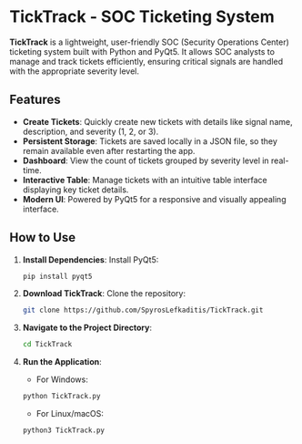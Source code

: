 
# TickTrack - SOC Ticketing System

**TickTrack** is a lightweight, user-friendly SOC (Security Operations Center) ticketing system built with Python and PyQt5. It allows SOC analysts to manage and track tickets efficiently, ensuring critical signals are handled with the appropriate severity level.

## Features

- **Create Tickets**: Quickly create new tickets with details like signal name, description, and severity (1, 2, or 3).
- **Persistent Storage**: Tickets are saved locally in a JSON file, so they remain available even after restarting the app.
- **Dashboard**: View the count of tickets grouped by severity level in real-time.
- **Interactive Table**: Manage tickets with an intuitive table interface displaying key ticket details.
- **Modern UI**: Powered by PyQt5 for a responsive and visually appealing interface.

## How to Use

1. **Install Dependencies**:
   Install PyQt5:
   ```bash
   pip install pyqt5


2. **Download TickTrack**:
   Clone the repository:
   ```bash
   git clone https://github.com/SpyrosLefkaditis/TickTrack.git
   ```

3. **Navigate to the Project Directory**:
   ```bash
   cd TickTrack
   ```

4. **Run the Application**:
   - For Windows:
   ```bash
   python TickTrack.py
   ```
   - For Linux/macOS:
   ```bash
   python3 TickTrack.py
   ```
```
